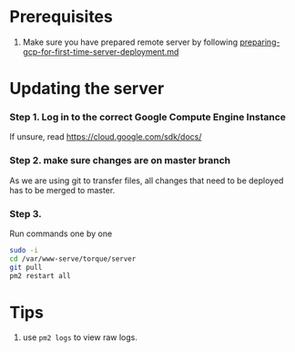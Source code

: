 # Prerequisites

1. Make sure you have prepared remote server by following [preparing-gcp-for-first-time-server-deployment.md](preparing-gcp-for-first-time-server-deployment.md)

# Updating the server

### Step 1. Log in to the correct Google Compute Engine Instance

If unsure, read https://cloud.google.com/sdk/docs/

### Step 2. make sure changes are on master branch

As we are using git to transfer files, all changes that need to be deployed
has to be merged to master.

### Step 3. 

Run commands one by one
```sh
sudo -i
cd /var/www-serve/torque/server
git pull
pm2 restart all
```

# Tips

1. use `pm2 logs` to view raw logs.




